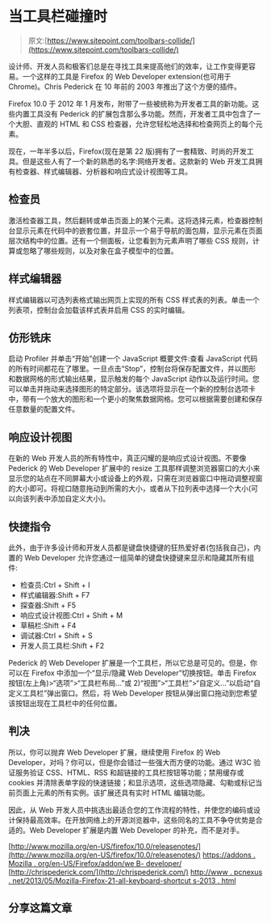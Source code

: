 # 当工具栏碰撞时

> 原文:[https://www.sitepoint.com/toolbars-collide/](https://www.sitepoint.com/toolbars-collide/)

设计师、开发人员和极客们总是在寻找工具来提高他们的效率，让工作变得更容易。一个这样的工具是 Firefox 的 Web Developer extension(也可用于 Chrome)。Chris Pederick 在 10 年前的 2003 年推出了这个方便的插件。

Firefox 10.0 于 2012 年 1 月发布，附带了一些被统称为开发者工具的新功能。这些内置工具没有 Pederick 的扩展包含那么多功能。然而，开发者工具中包含了一个大胆、直观的 HTML 和 CSS 检查器，允许您轻松地选择和检查网页上的每个元素。

现在，一年半多以后，Firefox(现在是第 22 版)拥有了一套精致、时尚的开发工具。但是这些人有了一个新的熟悉的名字:网络开发者。这款新的 Web 开发工具拥有检查器、样式编辑器、分析器和响应式设计视图等工具。

## 检查员

激活检查器工具，然后翻转或单击页面上的某个元素。这将选择元素，检查器控制台显示元素在代码中的嵌套位置，并显示一个易于导航的面包屑，显示元素在页面层次结构中的位置。还有一个侧面板，让您看到为元素声明了哪些 CSS 规则，计算或忽略了哪些规则，以及对象在盒子模型中的位置。

## 样式编辑器

样式编辑器以可选列表格式输出网页上实现的所有 CSS 样式表的列表。单击一个列表项，控制台会加载该样式表并启用 CSS 的实时编辑。

## 仿形铣床

启动 Profiler 并单击“开始”创建一个 JavaScript 概要文件:查看 JavaScript 代码的所有时间都花在了哪里。一旦点击“Stop”，控制台将保存配置文件，并以图形和数据网格的形式输出结果，显示触发的每个 JavaScript 动作以及运行时间。您可以单击并拖动来选择图形的特定部分。该选项将显示在一个新的控制台选项卡中，带有一个放大的图形和一个更小的聚焦数据网格。您可以根据需要创建和保存任意数量的配置文件。

## 响应设计视图

在新的 Web 开发人员的所有特性中，真正闪耀的是响应式设计视图。不要像 Pederick 的 Web Developer 扩展中的 resize 工具那样调整浏览器窗口的大小来显示您的站点在不同屏幕大小或设备上的外观，只需在浏览器窗口中拖动调整视窗的大小即可。将视口随意拖动到所需的大小，或者从下拉列表中选择一个大小(可以向该列表中添加自定义大小)。

## 快捷指令

此外，由于许多设计师和开发人员都是键盘快捷键的狂热爱好者(包括我自己)，内置的 Web Developer 允许您通过一组简单的键盘快捷键来显示和隐藏其所有组件:

*   检查员:Ctrl + Shift + I
*   样式编辑器:Shift + F7
*   探查器:Shift + F5
*   响应式设计视图:Ctrl + Shift + M
*   草稿栏:Shift + F4
*   调试器:Ctrl + Shift + S
*   开发人员工具栏:Shift + F2

Pederick 的 Web Developer 扩展是一个工具栏，所以它总是可见的。但是，你可以在 Firefox 中添加一个“显示/隐藏 Web Developer”切换按钮。单击 Firefox 按钮(左上角)>“选项”>“工具栏布局…”或 2)“视图”>“工具栏”>“自定义…”以启动“自定义工具栏”弹出窗口。然后，将 Web Developer 按钮从弹出窗口拖动到您希望该按钮出现在工具栏中的任何位置。

## 判决

所以，你可以抛弃 Web Developer 扩展，继续使用 Firefox 的 Web Developer，对吗？你可以，但是你会错过一些强大而方便的功能。通过 W3C 验证服务验证 CSS、HTML、RSS 和超链接的工具栏按钮等功能；禁用缓存或 cookies 并清除表单字段的快速链接；和显示选项，这些选项隐藏、勾勒或标记当前页面上元素的所有实例。该扩展还具有实时 HTML 编辑功能。

因此，从 Web 开发人员中挑选出最适合您的工作流程的特性，并使您的编码或设计保持最高效率。在开放网络上的开源浏览器中，这些同名的工具不争夺优势是合适的。Web Developer 扩展是内置 Web Developer 的补充，而不是对手。

[http://www.mozilla.org/en-US/firefox/10.0/releasenotes/](http://www.mozilla.org/en-US/firefox/10.0/releasenotes/)
[https://addons . Mozilla . org/en-US/Firefox/addon/we B- developer/](https://addons.mozilla.org/en-US/firefox/addon/web-developer/)
[http://chrispederick.com/](http://chrispederick.com/)
[http://www . pcnexus . net/2013/05/Mozilla-Firefox-21-all-keyboard-shortcut s-2013 . html](http://www.pcnexus.net/2013/05/mozilla-firefox-21-all-keyboard-shortcuts-2013.html)

## 分享这篇文章